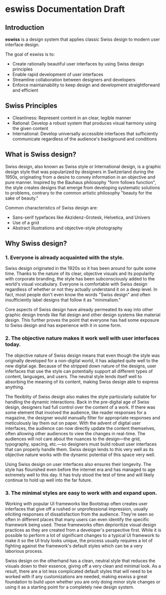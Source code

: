 # eswiss Documentation Draft
## Introduction
**eswiss** is a design system that applies classic Swiss design to modern user interface design.

The goal of eswiss is to:
- Create rationally beautiful user interfaces by using Swiss design principles
- Enable rapid development of user interfaces
- Streamline collaboration between designers and developers
- Enforce maintainability to keep design and development straightforward and efficient

## Swiss Principles
- Cleanliness: Represent content in an clear, legible manner
- Rational: Develop a robust system that produces visual harmony using the given content
- International: Develop universally accessible interfaces that sufficiently communicate regardless of the audience's background and conditions

## What is Swiss design?
Swiss design, also known as Swiss style or International design, is a graphic design style that was popularized by designers in Switzerland during the 1950s, originating from a desire to convey information in an objective and pure manner. Inspired by the Bauhaus philosophy "form follows function", the style creates designs that emerge from developing systematic solutions to problems, contrary to the common artistic philosophy "beauty for the sake of beauty."

Common characteristics of Swiss design are:
- Sans-serif typefaces like Akzidenz-Grotesk, Helvetica, and Univers
- Use of a grid
- Abstract illustrations and objective-style photography

## Why Swiss design?
### 1. Everyone is already acquainted with the style.
Swiss design originated in the 1920s so it has been around for quite some time. Thanks to the nature of its clear, objective visuals and its popularity with corporate branding, the style has been subconsciously added to the world's visual vocabulary. Everyone is comfortable with Swiss design regardless of whether or not they actually understand it on a deep level. In fact, most people don't even know the words "Swiss design" and often insufficiently label designs that follow it as "minimalism."

Core aspects of Swiss design have already permeated its way into other graphic design trends like flat design and other design systems like material design. This further proves the point that everyone has had some exposure to Swiss design and has experience with it in some form.

### 2. The objective nature makes it work well with user interfaces today.
The objective nature of Swiss design means that even though the style was originally developed for a non-digital world, it has adapted quite well to the new digital age. Because of the stripped down nature of the designs, user inferfaces that use the style can potentially support all different types of content, languages, and users. The neutral style lends itself well to absorbing the meaning of its content, making Swiss design able to express anything.

The flexiblity of Swiss design also makes the style particularly suitable for handling the dynamic interactions. Back in the pre-digital age of Swiss design, designers had full control over the content of a work. If there was some element that involved the audience, like reader responses for a magazine, the designer would manually filter for appropriate responses and meticulously lay them out on paper. With the advent of digital user interfaces, the audience can now directly update the content themselves, often allowing other audiences to view the changes in real-time. The audiences will not care about the nuances to the design—the grid, typography, spacing, etc.—so designers must build robust user interfaces that can properly handle them. Swiss design lends to this very well as its objective nature works with the dynamic potential of this space very well.

Using Swiss design on user interfaces also ensures their longevity. The style has flourished even before the internet era and has managed to age extremely well to this day. It has truly stood the test of time and will likely continue to hold up well into the far future.

### 3. The minimal styles are easy to work with and expand upon.
Working with popular UI frameworks like Bootstrap often creates user interfaces that give off a rushed or unprofessional impression, usually eliciting responses of dissatisfaction from the audience. They're seen so often in different places that many users can even identify the specific framework being used. These frameworks often deprioritize visual design practices as they are created from a developer's perspective first. While it is possible to perform a lot of significant changes to a typical UI framework to make it so the UI truly looks unique, the process usually requires a lot of fighting against the framework's default styles which can be a very laborious process.

Swiss design on the otherhand has a clean, neutral style that reduces the visuals down to their essence, giving off a very clean and minimal look. As a result, there are a lot less complicated default styles that will need to be worked with if any customizations are needed, making eswiss a great foundation to build upon whether you are only doing minor style changes or using it as a starting point for a completely new design system.